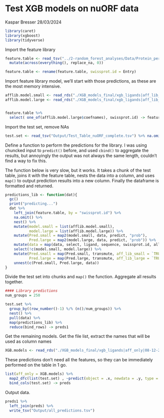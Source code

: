 Test XGB models on nuORF data
================
Kaspar Bresser
28/03/2024

``` r
library(caret)
library(xgboost)
library(tidyverse)
```

Import the feature library

``` r
feature.table <- read_tsv("../2-random_forest_analyses/Data/Protein_per_Uniprot_entry_library_v3.csv.zip") %>% 
  mutate(across(everything(), replace_na, 0))

feature.table <- rename(feature.table, swissprot.id = Entry)
```

Import feature library model, we’ll start with those predictions, as
these are the most memory intensive.

``` r
afflib.model.small <- read_rds("./XGB_models_final/xgb_ligands|aff_lib_small|08-12-2023.RDS")
afflib.model.large <- read_rds("./XGB_models_final/xgb_ligands|aff_lib_2|08-12-2023.RDS")


feature.table %>% 
  select( one_of(afflib.model.large$coefnames), swissprot.id) -> feature.table
```

Import the test set, remove NAs

``` r
test.set <- read_tsv("Output/Test_Table_nuORF_complete.tsv") %>% na.omit()
```

Define a function to perform the predictions for the library. I was
using chuncked input to `predict()` before, and used `cbind()` to
aggregate the results, but annoyingly the output was not always the same
length, couldn’t find a way to fix this.

The function below is very slow, but it works. It takes a chunk of the
test table, joins it with the feature table, nests the data into a
column, and uses `map()` to output prediction results into a new column.
Finally the dataframe is formatted and returned.

``` r
predictions_lib <- function(dat){
  gc()
  print("predicting...")
  dat %>% 
    left_join(feature.table, by = "swissprot.id") %>% 
    na.omit() %>% 
    nest() %>% 
    mutate(model.small = list(afflib.model.small),
           model.large = list(afflib.model.large)) %>% 
    mutate(Pred.small = map2(model.small, data, predict, "prob"),
           Pred.large = map2(model.large, data, predict, "prob")) %>% 
    mutate(data = map(data, select, ligand, sequence, swissprot.id, allele)) %>% 
    select(!c(model.small, model.large)) %>% 
    mutate(Pred.small = map(Pred.small, transmute, aff_lib_small = `TRUE`),
           Pred.large = map(Pred.large, transmute, aff_lib_large = `TRUE`)) %>% 
    unnest(c(Pred.small, Pred.large, data)) 
}
```

Divide the test set into chunks and `map()` the function. Aggregate all
results together.

``` r
#### Library predictions
num_groups = 250

test.set %>% 
  group_by((row_number()-1) %/% (n()/num_groups)) %>%
  nest() %>% 
  pull(data) %>%
  map(predictions_lib) %>% 
  reduce(bind_rows) -> preds1
```

Get the remaining models. Get the file list, extract the names that will
be used as column names

``` r
XGB.models <- read_rds("./XGB_models_final/xgb_ligands|aff_only|08-12-2023.RDS")
```

These predictions don’t need all the features, so they can be
immediately performed on the table in 1 go.

``` r
list(aff_only = XGB.models) %>% 
  map2_dfc(list(test.set) , ~predict(object = .x, newdata = .y, type = "prob")$`TRUE`) %>% 
  bind_cols(test.set) -> preds
```

Output data.

``` r
preds1 %>% 
  left_join(preds) %>% 
  write_tsv("Output/all_predictions.tsv")
```
